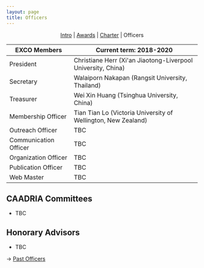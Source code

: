 ```yaml
---
layout: page
title: Officers
---
```


<div align="center">
 <a href="/awards.md">Intro</a> | <a href="awards.md">Awards</a> | <a href="/charter.md">Charter</a> | Officers
</div>

| EXCO Members | Current term: 2018-2020 |
|----|----|
| President | Christiane Herr (Xi'an Jiaotong-Liverpool University, China) |
| Secretary | Walaiporn Nakapan (Rangsit University, Thailand) |
| Treasurer | Wei Xin Huang (Tsinghua University, China) |
| Membership Officer | Tian Tian Lo (Victoria University of Wellington, New Zealand) |
| Outreach Officer | TBC |
| Communication Officer | TBC |
| Organization Officer | TBC |
| Publication Officer | TBC |
| Web Master | TBC |

## CAADRIA Committees
  * TBC

## Honorary Advisors
  * TBC

&rarr; [Past Officers](past-officers.md)
